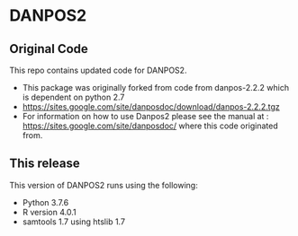 # DANPOS2

## Original Code
This repo contains updated code for DANPOS2.
* This package was originally forked from code from danpos-2.2.2
which is dependent on python 2.7
 * https://sites.google.com/site/danposdoc/download/danpos-2.2.2.tgz
* For information on how to use Danpos2 please see the manual at :
https://sites.google.com/site/danposdoc/ where this code originated from.

## This release
This version of DANPOS2 runs using the following:
* Python 3.7.6
* R version 4.0.1
* samtools 1.7 using htslib 1.7
